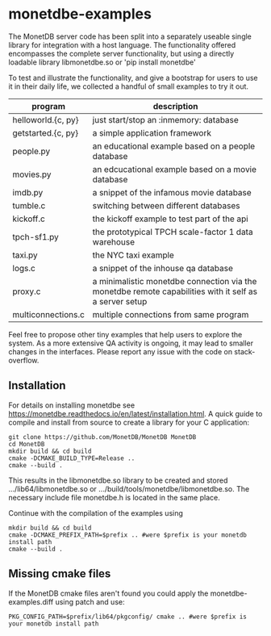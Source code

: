 # monetdbe-examples

The MonetDB server code has been split into a separately useable single library
for integration with a host language.
The functionality offered encompasses the complete server functionality, but using
a directly loadable library libmonetdbe.so or 'pip install monetdbe'

To test and illustrate the functionality, and give a bootstrap for users to use it in their
daily life, we collected a handful of small examples to try it out.

| program | description|
| ------------- | ----------------------------------------------------------- |
| helloworld.{c, py}  |just start/stop an :inmemory: database |
| getstarted.{c, py}  |a simple application framework |
| people.py |an educational example based on a people  database |
| movies.py |an edcucational example based on a movie  database |
| imdb.py |a snippet of the infamous movie database |
| tumble.c    |switching between different databases|
| kickoff.c    |the kickoff example to test part of the api|
| tpch-sf1.py |the prototypical TPCH scale-factor 1 data warehouse|
| taxi.py |the NYC taxi example  |
| logs.c | a snippet of the inhouse qa database |
| proxy.c | a minimalistic monetdbe connection via the monetdbe remote capabilities with it self as a server setup |
| multiconnections.c | multiple connections from same program |

Feel free to propose other tiny examples that help users to explore the system.
As a more extensive QA activity is ongoing, it may lead to smaller changes in the
interfaces. Please report any issue with the code on stack-overflow.

## Installation
For details on installing monetdbe see https://monetdbe.readthedocs.io/en/latest/installation.html.
A quick guide to compile and install from source to create a library for your C application:
```
git clone https://github.com/MonetDB/MonetDB MonetDB
cd MonetDB
mkdir build && cd build
cmake -DCMAKE_BUILD_TYPE=Release ..
cmake --build .
```

This results in the libmonetdbe.so library to be created and stored  .../lib64/libmonetdbe.so
or .../build/tools/monetdbe/libmonetdbe.so. The necessary include file monetdbe.h is located
in the same place.

Continue with the compilation of the examples using
```
mkdir build && cd build
cmake -DCMAKE_PREFIX_PATH=$prefix .. #were $prefix is your monetdb install path
cmake --build .
```


## Missing cmake files
If the MonetDB cmake files aren't found you could apply the monetdbe-examples.diff using patch
and use:

```
PKG_CONFIG_PATH=$prefix/lib64/pkgconfig/ cmake .. #were $prefix is your monetdb install path
```
